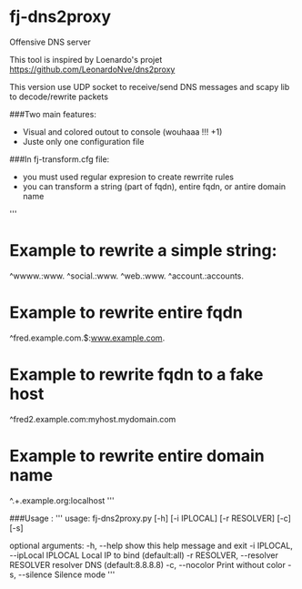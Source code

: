 # fj-dns2proxy
Offensive DNS server

This tool is inspired by Loenardo's projet https://github.com/LeonardoNve/dns2proxy

This version use UDP socket to receive/send DNS messages and scapy lib to decode/rewrite packets

###Two main features:
- Visual and colored outout to console (wouhaaa !!! +1)
- Juste only one configuration file  

###In fj-transform.cfg file:
- you must used regular expresion to create rewrrite rules
- you can transform a string (part of fqdn), entire fqdn, or antire domain name

'''
# Example to rewrite a simple string: 
^wwww\.:www.
^social\.:www.
^web\.:www.
^account\.:accounts.
#
# Example to rewrite entire fqdn
^fred\.example\.com\.$:www.example.com.
#
# Example to rewrite fqdn to a fake host
^fred2\.example\.com:myhost.mydomain.com
#
# Example to rewrite entire domain name 
^.+\.example\.org:localhost
'''

###Usage :
'''
usage: fj-dns2proxy.py [-h] [-i IPLOCAL] [-r RESOLVER] [-c] [-s]

optional arguments:
  -h, --help            show this help message and exit
  -i IPLOCAL, --ipLocal IPLOCAL
                        Local IP to bind (default:all)
  -r RESOLVER, --resolver RESOLVER
                        resolver DNS (default:8.8.8.8)
  -c, --nocolor         Print without color
  -s, --silence         Silence mode
'''


